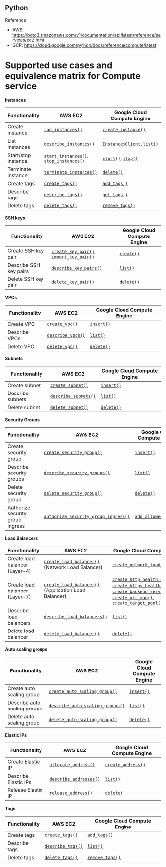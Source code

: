 ## Python

Reference 
- AWS: https://boto3.amazonaws.com/v1/documentation/api/latest/reference/services/ec2.html
- GCP: https://cloud.google.com/python/docs/reference/compute/latest

# Supported use cases and equivalence matrix for Compute service

**Instances**

| Functionality | AWS EC2 | Google Cloud Compute Engine |
| --- | --- | --- |
| Create instance | [`run_instances()`](https://boto3.amazonaws.com/v1/documentation/api/latest/reference/services/ec2.html#EC2.Client.run_instances) | [`create_instance()`](https://googleapis.dev/python/compute/latest/gapic/v1/api.html#google.cloud.compute_v1.VirtualMachineClient.create) |
| List instances | [`describe_instances()`](https://boto3.amazonaws.com/v1/documentation/api/latest/reference/services/ec2/client/describe_instances.html#describe-instances) | [`InstancesClient.list()`](https://cloud.google.com/python/docs/reference/compute/latest/google.cloud.compute_v1.services.instances.InstancesClient#google_cloud_compute_v1_services_instances_InstancesClient_list) |
| Start/stop instance | [`start_instances()`](https://boto3.amazonaws.com/v1/documentation/api/latest/reference/services/ec2.html#EC2.Client.start_instances), [`stop_instances()`](https://boto3.amazonaws.com/v1/documentation/api/latest/reference/services/ec2.html#EC2.Client.stop_instances) | [`start()`](https://googleapis.dev/python/compute/latest/gapic/v1/api.html#google.cloud.compute_v1.InstancesClient.start), [`stop()`](https://googleapis.dev/python/compute/latest/gapic/v1/api.html#google.cloud.compute_v1.InstancesClient.stop) |
| Terminate instance | [`terminate_instances()`](https://boto3.amazonaws.com/v1/documentation/api/latest/reference/services/ec2.html#EC2.Client.terminate_instances) | [`delete()`](https://googleapis.dev/python/compute/latest/gapic/v1/api.html#google.cloud.compute_v1.InstancesClient.delete) |
| Create tags | [`create_tags()`](https://boto3.amazonaws.com/v1/documentation/api/latest/reference/services/ec2.html#EC2.Client.create_tags) | [`add_tags()`](https://googleapis.dev/python/compute/latest/gapic/v1/api.html#google.cloud.compute_v1.InstancesClient.add_tags) |
| Describe tags | [`describe_tags()`](https://boto3.amazonaws.com/v1/documentation/api/latest/reference/services/ec2.html#EC2.Client.describe_tags) | [`get_tags()`](https://googleapis.dev/python/compute/latest/gapic/v1/api.html#google.cloud.compute_v1.InstancesClient.get) |
| Delete tags | [`delete_tags()`](https://boto3.amazonaws.com/v1/documentation/api/latest/reference/services/ec2.html#EC2.Client.delete_tags) | [`remove_tags()`](https://googleapis.dev/python/compute/latest/gapic/v1/api.html#google.cloud.compute_v1.InstancesClient.remove_tags) |

**SSH keys**

| Functionality | AWS EC2 | Google Cloud Compute Engine |
| --- | --- | --- |
| Create SSH key pair | [`create_key_pair()`](https://docs.aws.amazon.com/AWSEC2/latest/APIReference/API_CreateKeyPair.html), [`import_key_pair()`](https://docs.aws.amazon.com/AWSEC2/latest/APIReference/API_ImportKeyPair.html) | [`create()`](https://cloud.google.com/compute/docs/reference/rest/v1/publicKeys/create) |
| Describe SSH key pairs | [`describe_key_pairs()`](https://docs.aws.amazon.com/AWSEC2/latest/APIReference/API_DescribeKeyPairs.html) | [`list()`](https://cloud.google.com/compute/docs/reference/rest/v1/publicKeys/list) |
| Delete SSH key pair | [`delete_key_pair()`](https://docs.aws.amazon.com/AWSEC2/latest/APIReference/API_DeleteKeyPair.html) | [`delete()`](https://cloud.google.com/compute/docs/reference/rest/v1/publicKeys/delete) |

**VPCs**

| Functionality | AWS EC2 | Google Cloud Compute Engine |
| --- | --- | --- |
| Create VPC | [`create_vpc()`](https://boto3.amazonaws.com/v1/documentation/api/latest/reference/services/ec2.html#EC2.Client.create_vpc) | [`insert()`](https://cloud.google.com/compute/docs/reference/rest/v1/networks/insert) |
| Describe VPCs | [`describe_vpcs()`](https://boto3.amazonaws.com/v1/documentation/api/latest/reference/services/ec2.html#EC2.Client.describe_vpcs) | [`list()`](https://cloud.google.com/compute/docs/reference/rest/v1/networks/list) |
| Delete VPC | [`delete_vpc()`](https://boto3.amazonaws.com/v1/documentation/api/latest/reference/services/ec2.html#EC2.Client.delete_vpc) | [`delete()`](https://cloud.google.com/compute/docs/reference/rest/v1/networks/delete) |

**Subnets**

| Functionality | AWS EC2 | Google Cloud Compute Engine |
| --- | --- | --- |
| Create subnet | [`create_subnet()`](https://boto3.amazonaws.com/v1/documentation/api/latest/reference/services/ec2.html#EC2.Client.create_subnet) | [`insert()`](https://googleapis.dev/python/compute/latest/gapic/v1/api.html#google.cloud.compute_v1.ZonesClient.insert) |
| Describe subnets | [`describe_subnets()`](https://boto3.amazonaws.com/v1/documentation/api/latest/reference/services/ec2.html#EC2.Client.describe_subnets) | [`list()`](https://googleapis.dev/python/compute/latest/gapic/v1/api.html#google.cloud.compute_v1.ZonesClient.list) |
| Delete subnet | [`delete_subnet()`](https://boto3.amazonaws.com/v1/documentation/api/latest/reference/services/ec2.html#EC2.Client.delete_subnet) | [`delete()`](https://googleapis.dev/python/compute/latest/gapic/v1/api.html#google.cloud.compute_v1.ZonesClient.delete) |

**Security Groups**

| Functionality | AWS EC2 | Google Cloud Compute Engine |
| --- | --- | --- |
| Create security group | [`create_security_group()`](https://boto3.amazonaws.com/v1/documentation/api/latest/reference/services/ec2.html#EC2.Client.create_security_group) | [`insert()`](https://cloud.google.com/compute/docs/reference/rest/v1/firewalls/insert) |
| Describe security groups | [`describe_security_groups()`](https://boto3.amazonaws.com/v1/documentation/api/latest/reference/services/ec2.html#EC2.Client.describe_security_groups) | [`list()`](https://cloud.google.com/compute/docs/reference/rest/v1/firewalls/list) |
| Delete security group | [`delete_security_group()`](https://boto3.amazonaws.com/v1/documentation/api/latest/reference/services/ec2.html#EC2.Client.delete_security_group) | [`delete()`](https://cloud.google.com/compute/docs/reference/rest/v1/firewalls/delete) |
| Authorize security group ingress | [`authorize_security_group_ingress()`](https://boto3.amazonaws.com/v1/documentation/api/latest/reference/services/ec2.html#EC2.Client.authorize_security_group_ingress) | [`add_allowed_rule()`](https://cloud.google.com/compute/docs/reference/rest/v1/firewalls/insert) |

**Load Balancers**

| Functionality | AWS EC2 | Google Cloud Compute Engine |
| --- | --- | --- |
| Create load balancer (Layer-4) | [`create_load_balancer()`](https://boto3.amazonaws.com/v1/documentation/api/latest/reference/services/ec2.html#EC2.Client.create_load_balancer) (Network Load Balancer) | [`create_network_load_balancer()`](https://cloud.google.com/compute/docs/reference/rest/v1/networks/insert) |
| Create load balancer (Layer-7) | [`create_load_balancer()`](https://boto3.amazonaws.com/v1/documentation/api/latest/reference/services/elbv2.html#ElasticLoadBalancingv2.Client.create_load_balancer) (Application Load Balancer) | [`create_http_health_check()`](https://cloud.google.com/compute/docs/reference/rest/v1/httpHealthChecks/insert), [`create_https_health_check()`](https://cloud.google.com/compute/docs/reference/rest/v1/httpsHealthChecks/insert), [`create_backend_service()`](https://cloud.google.com/compute/docs/reference/rest/v1/backendServices/insert), [`create_url_map()`](https://cloud.google.com/compute/docs/reference/rest/v1/urlMaps/insert), [`create_target_pool()`](https://cloud.google.com/compute/docs/reference/rest/v1/targetPools/insert) |
| Describe load balancers | [`describe_load_balancers()`](https://boto3.amazonaws.com/v1/documentation/api/latest/reference/services/elbv2.html#ElasticLoadBalancingv2.Client.describe_load_balancers) | [`list()`](https://cloud.google.com/compute/docs/reference/rest/v1/loadBalancers/list) |
| Delete load balancer | [`delete_load_balancer()`](https://boto3.amazonaws.com/v1/documentation/api/latest/reference/services/elbv2.html#ElasticLoadBalancingv2.Client.delete_load_balancer) | [`delete()`](https://cloud.google.com/compute/docs/reference/rest/v1/loadBalancers/delete) |

**Auto scaling groups**

| Functionality | AWS EC2 | Google Cloud Compute Engine |
| --- | --- | --- |
| Create auto scaling group | [`create_auto_scaling_group()`](https://boto3.amazonaws.com/v1/documentation/api/latest/reference/services/ec2.html#EC2.Client.create_auto_scaling_group) | [`insert()`](https://cloud.google.com/compute/docs/reference/rest/v1/instanceGroupManagers/insert) |
| Describe auto scaling groups | [`describe_auto_scaling_groups()`](https://boto3.amazonaws.com/v1/documentation/api/latest/reference/services/ec2.html#EC2.Client.describe_auto_scaling_groups) | [`list()`](https://cloud.google.com/compute/docs/reference/rest/v1/instanceGroupManagers/aggregatedList) |
| Delete auto scaling group | [`delete_auto_scaling_group()`](https://boto3.amazonaws.com/v1/documentation/api/latest/reference/services/ec2.html#EC2.Client.delete_auto_scaling_group) | [`delete()`](https://cloud.google.com/compute/docs/reference/rest/v1/instanceGroupManagers/delete) |

**Elastic IPs**

| Functionality | AWS EC2 | Google Cloud Compute Engine |
| --- | --- | --- |
| Create Elastic IP | [`allocate_address()`](https://docs.aws.amazon.com/AWSEC2/latest/APIReference/API_AllocateAddress.html) | [`create_address()`](https://cloud.google.com/compute/docs/reference/rest/v1/globalAddresses/insert) |
| Describe Elastic IPs | [`describe_addresses()`](https://docs.aws.amazon.com/AWSEC2/latest/APIReference/API_DescribeAddresses.html) | [`list()`](https://cloud.google.com/compute/docs/reference/rest/v1/globalAddresses/aggregatedList) |
| Release Elastic IP | [`release_address()`](https://docs.aws.amazon.com/AWSEC2/latest/APIReference/API_ReleaseAddress.html) | [`delete()`](https://cloud.google.com/compute/docs/reference/rest/v1/globalAddresses/delete) |

**Tags**

| Functionality | AWS EC2 | Google Cloud Compute Engine |
| --- | --- | --- |
| Create tags | [`create_tags()`](https://boto3.amazonaws.com/v1/documentation/api/latest/reference/services/ec2.html#EC2.Client.create_tags) | [`add_tags()`](https://cloud.google.com/compute/docs/reference/rest/v1/instances/addTags) |
| Describe tags | [`describe_tags()`](https://boto3.amazonaws.com/v1/documentation/api/latest/reference/services/ec2.html#EC2.Client.describe_tags) | [`list()`](https://cloud.google.com/compute/docs/reference/rest/v1/tags/list) |
| Delete tags | [`delete_tags()`](https://boto3.amazonaws.com/v1/documentation/api/latest/reference/services/ec2.html#EC2.Client.delete_tags) | [`remove_tags()`](https://cloud.google.com/compute/docs/reference/rest/v1/instances/removeTags) |
